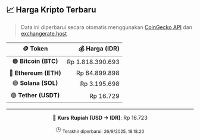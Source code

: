 

<!-- HARGA_KRIPTO -->
## 📈 Harga Kripto Terbaru

> Data ini diperbarui secara otomatis menggunakan [CoinGecko API](https://www.coingecko.com/) dan [exchangerate.host](https://exchangerate.host/)

<div align="center">

| 🪙 Token | 💰 Harga (IDR) |
|:------:|---------------:|
| 🟠 **Bitcoin (BTC)**   | Rp 1.818.390.693 |
| 🔵 **Ethereum (ETH)**  | Rp 64.899.898 |
| 🟣 **Solana (SOL)**    | Rp 3.195.698 |
| 🟢 **Tether (USDT)**   | Rp 16.729 |

---

💱 **Kurs Rupiah (USD → IDR)**: Rp 16.723

🕒 <sub>Terakhir diperbarui: 26/9/2025, 18.18.20</sub>

</div>
<!-- /HARGA_KRIPTO -->